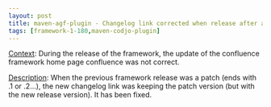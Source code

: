 ```yaml
---
layout: post
title: maven-agf-plugin - Changelog link corrected when release after a patch
tags: [framework-1-180,maven-codjo-plugin]
---
```

<u>Context</u>:
During the release of the framework, the update of the confluence framework home page confluence was not correct.

<u>Description</u>:
When the previous framework release was a patch (ends with .1 or .2...), the new changelog link was keeping the patch version (but with the new release version).
It has been fixed.
